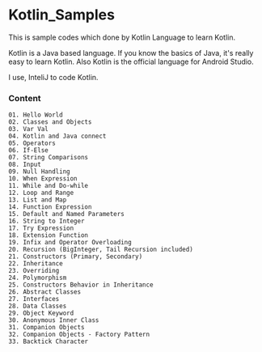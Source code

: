 # Kotlin_Samples
This is sample codes which done by Kotlin Language to learn Kotlin.

Kotlin is a Java based language. If you know the basics of Java, it's really easy to learn Kotlin. Also Kotlin is the official language for Android Studio.

I use, InteliJ to code Kotlin.

### Content
	01. Hello World
	02. Classes and Objects
	03. Var Val
	04. Kotlin and Java connect
	05. Operators
	06. If-Else
	07. String Comparisons
	08. Input
	09. Null Handling
	10. When Expression
	11. While and Do-while
	12. Loop and Range
	13. List and Map
	14. Function Expression
	15. Default and Named Parameters
	16. String to Integer
	17. Try Expression
	18. Extension Function
	19. Infix and Operator Overloading
	20. Recursion (BigInteger, Tail Recursion included)
	21. Constructors (Primary, Secondary)
	22. Inheritance
	23. Overriding
	24. Polymorphism
	25. Constructors Behavior in Inheritance
	26. Abstract Classes
	27. Interfaces
	28. Data Classes
	29. Object Keyword
	30. Anonymous Inner Class
	31. Companion Objects
	32. Companion Objects - Factory Pattern
	33. Backtick Character
